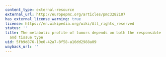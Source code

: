 ```yaml
---
content_type: external-resource
external_url: http://europepmc.org/articles/pmc3282107
has_external_license_warning: true
license: https://en.wikipedia.org/wiki/All_rights_reserved
status: ''
title: The metabolic profile of tumors depends on both the responsible genetic lesion
  and tissue type
uid: 5fb9d876-10e0-42a7-8f58-a16dd2988a09
wayback_url: ''
---
```

